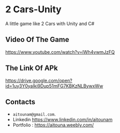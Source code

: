 # 2 Cars-Unity

A little  game like 2 Cars with Unity and C#

## Video Of The Game

https://www.youtube.com/watch?v=lWh4vwmJzFQ

## The Link Of APk

https://drive.google.com/open?id=1uy3Y0yaIki9Dup51mFG7KBKzNLBywxWw

## Contacts

*  `aitounam@gmail.com`.
*  Linkedin https://www.linkedin.com/in/aitounam
*  Portfolio : https://aitouna.weebly.com/